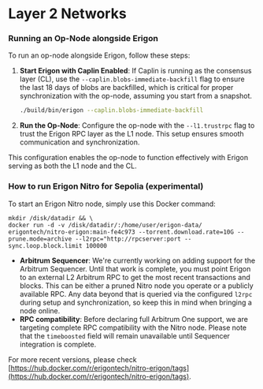 # Layer 2 Networks

### Running an Op-Node alongside Erigon

To run an op-node alongside Erigon, follow these steps:

1.  **Start Erigon with Caplin Enabled**: If Caplin is running as the consensus layer (CL), use the `--caplin.blobs-immediate-backfill` flag to ensure the last 18 days of blobs are backfilled, which is critical for proper synchronization with the op-node, assuming you start from a snapshot.

    ```bash
    ./build/bin/erigon --caplin.blobs-immediate-backfill
    ```
2. **Run the Op-Node**: Configure the op-node with the `--l1.trustrpc` flag to trust the Erigon RPC layer as the L1 node. This setup ensures smooth communication and synchronization.

This configuration enables the op-node to function effectively with Erigon serving as both the L1 node and the CL.

### How to run Erigon Nitro for Sepolia (experimental)

To start an Erigon Nitro node, simply use this Docker command:

```shell
mkdir /disk/datadir && \
docker run -d -v /disk/datadir/:/home/user/erigon-data/ erigontech/nitro-erigon:main-fe4c973 --torrent.download.rate=10G --prune.mode=archive --l2rpc="http://rpcserver:port --sync.loop.block.limit 100000
```

* **Arbitrum Sequencer**: We're currently working on adding support for the Arbitrum Sequencer. Until that work is complete, you must point Erigon to an external L2 Arbitrum RPC to get the most recent transactions and blocks. This can be either a pruned Nitro node you operate or a publicly available RPC. Any data beyond that is queried via the configured `l2rpc` during setup and synchronization, so keep this in mind when bringing a node online.
* **RPC compatibility**: Before declaring full Arbitrum One support, we are targeting complete RPC compatibility with the Nitro node. Please note that the `timeboosted` field will remain unavailable until Sequencer integration is complete.

For more recent versions, please check [https://hub.docker.com/r/erigontech/nitro-erigon/tags](https://hub.docker.com/r/erigontech/nitro-erigon/tags).
